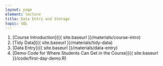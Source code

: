 ```yaml
---
layout: page
element: lecture
title: Data Entry and Storage
topic: SQL
---
```


1. [Course Introduction]({{ site.baseurl }}/materials/course-intro)
2. [Tidy Data]({{ site.baseurl }}/materials/tidy-data)
3. [Data Entry]({{ site.baseurl }}/materials/data-entry)
4. [Demo Code for Where Students Can Get in the Course]({{ site.baseurl }}/code/first-day-demo.R)